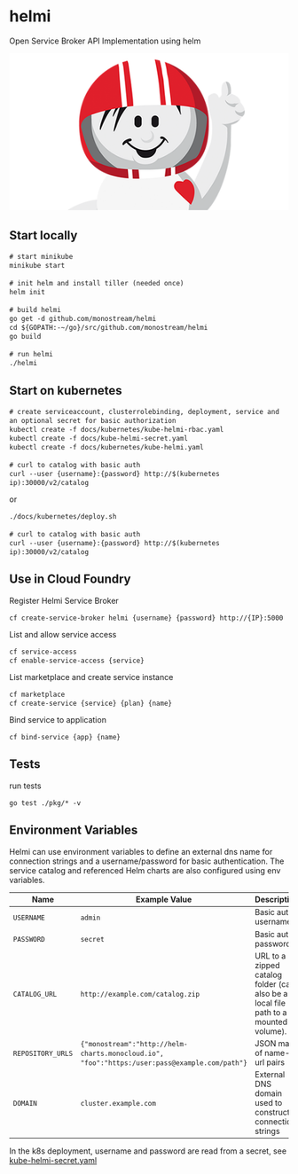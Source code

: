 # helmi
Open Service Broker API Implementation using helm

![alt Logo](docs/logo.png)

## Start locally

```console
# start minikube
minikube start

# init helm and install tiller (needed once)
helm init

# build helmi
go get -d github.com/monostream/helmi
cd ${GOPATH:-~/go}/src/github.com/monostream/helmi
go build

# run helmi
./helmi
```

## Start on kubernetes

```console
# create serviceaccount, clusterrolebinding, deployment, service and an optional secret for basic authorization
kubectl create -f docs/kubernetes/kube-helmi-rbac.yaml
kubectl create -f docs/kube-helmi-secret.yaml
kubectl create -f docs/kubernetes/kube-helmi.yaml

# curl to catalog with basic auth
curl --user {username}:{password} http://$(kubernetes ip):30000/v2/catalog
```
or
```console
./docs/kubernetes/deploy.sh

# curl to catalog with basic auth
curl --user {username}:{password} http://$(kubernetes ip):30000/v2/catalog
```

## Use in Cloud Foundry

Register Helmi Service Broker

```console
cf create-service-broker helmi {username} {password} http://{IP}:5000
```

List and allow service access

```console
cf service-access
cf enable-service-access {service}
```

List marketplace and create service instance

```console
cf marketplace
cf create-service {service} {plan} {name}
```

Bind service to application

```console
cf bind-service {app} {name}
```

## Tests
run tests
```console
go test ./pkg/* -v
```

## Environment Variables

Helmi can use environment variables to define an external dns name for connection strings and a username/password for basic authentication.
The service catalog and referenced Helm charts are also configured using env variables.


| Name        | Example Value | Description |
| ------------ | ------- | --------------- |
| `USERNAME` | `admin` | Basic auth username |
| `PASSWORD` | `secret` | Basic auth password |
| `CATALOG_URL` | `http://example.com/catalog.zip` | URL to a zipped catalog folder (can also be a local file path to a mounted volume). |
| `REPOSITORY_URLS` | `{"monostream":"http://helm-charts.monocloud.io",`<br>`"foo":"https:/user:pass@example.com/path"}` | JSON map of name-url pairs |
| `DOMAIN` | `cluster.example.com` | External DNS domain used to construct connection strings |

In the k8s deployment, username and password are read from a secret, see [kube-helmi-secret.yaml](docs/kubernetes/kube-helmi-secret.yaml)